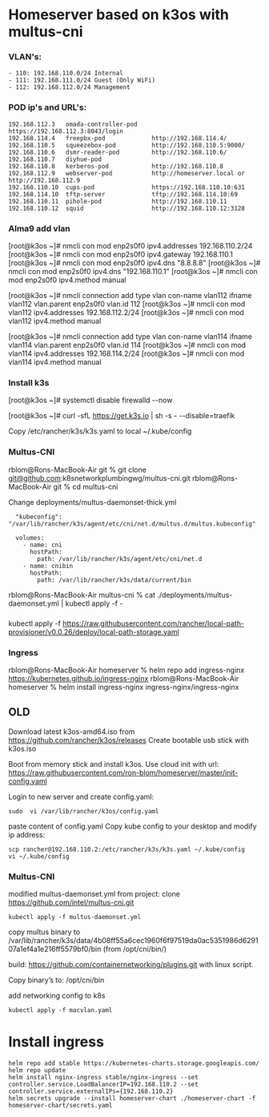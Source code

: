 # Homeserver based on k3os with multus-cni

### VLAN's:
```
- 110: 192.168.110.0/24 Internal
- 111: 192.168.111.0/24 Guest (Only WiFi)
- 112: 192.168.112.0/24 Management
```

### POD ip's and URL's:
```
192.168.112.3   omada-controller-pod    https://192.168.112.3:8043/login
192.168.114.4   freepbx-pod             http://192.168.114.4/
192.168.110.5   squeezebox-pod          http://192.168.110.5:9000/
192.168.110.6   dsmr-reader-pod         http://192.168.110.6/
192.168.110.7   diyhue-pod              
192.168.110.8   kerberos-pod            http://192.168.110.8
192.168.112.9   webserver-pod           http://homeserver.local or http://192.168.112.9
192.168.110.10  cups-pod                https://192.168.110.10:631
192.168.114.10  tftp-server             tftp://192.168.114.10:69
192.168.110.11  pihole-pod              http://192.168.110.11
192.168.110.12  squid                   http://192.168.110.12:3128
```

### Alma9 add vlan
[root@k3os ~]# nmcli con mod enp2s0f0 ipv4.addresses 192.168.110.2/24
[root@k3os ~]# nmcli con mod enp2s0f0 ipv4.gateway 192.168.110.1
[root@k3os ~]# nmcli con mod enp2s0f0 ipv4.dns "8.8.8.8"
[root@k3os ~]# nmcli con mod enp2s0f0 ipv4.dns "192.168.110.1"
[root@k3os ~]# nmcli con mod enp2s0f0 ipv4.method manual

[root@k3os ~]# nmcli connection add type vlan con-name vlan112 ifname vlan112 vlan.parent enp2s0f0 vlan.id 112
[root@k3os ~]# nmcli con mod vlan112 ipv4.addresses 192.168.112.2/24
[root@k3os ~]# nmcli con mod vlan112 ipv4.method manual

[root@k3os ~]# nmcli connection add type vlan con-name vlan114 ifname vlan114 vlan.parent enp2s0f0 vlan.id 114
[root@k3os ~]# nmcli con mod vlan114 ipv4.addresses 192.168.114.2/24
[root@k3os ~]# nmcli con mod vlan114 ipv4.method manual


### Install k3s
[root@k3os ~]# systemctl disable firewalld --now

[root@k3os ~]# curl -sfL https://get.k3s.io | sh -s - --disable=traefik

Copy /etc/rancher/k3s/k3s.yaml to local ~/.kube/config

### Multus-CNI
rblom@Rons-MacBook-Air git % git clone git@github.com:k8snetworkplumbingwg/multus-cni.git
rblom@Rons-MacBook-Air git % cd multus-cni

Change deployments/multus-daemonset-thick.yml

      "kubeconfig": "/var/lib/rancher/k3s/agent/etc/cni/net.d/multus.d/multus.kubeconfig"

      volumes:
        - name: cni
          hostPath:
            path: /var/lib/rancher/k3s/agent/etc/cni/net.d
        - name: cnibin
          hostPath:
            path: /var/lib/rancher/k3s/data/current/bin

rblom@Rons-MacBook-Air multus-cni % cat ./deployments/multus-daemonset.yml | kubectl apply -f -

### 
kubectl apply -f https://raw.githubusercontent.com/rancher/local-path-provisioner/v0.0.26/deploy/local-path-storage.yaml

### Ingress
rblom@Rons-MacBook-Air homeserver % helm repo add ingress-nginx https://kubernetes.github.io/ingress-nginx
rblom@Rons-MacBook-Air homeserver % helm install ingress-nginx ingress-nginx/ingress-nginx






## OLD

Download latest k3os-amd64.iso from https://github.com/rancher/k3os/releases
Create bootable usb stick with k3os.iso

Boot from memory stick and install k3os.
Use cloud init with url: https://raw.githubusercontent.com/ron-blom/homeserver/master/init-config.yaml

Login to new server and create config.yaml:
```
sudo  vi /var/lib/rancher/k3os/config.yaml
```
paste content of config.yaml
Copy kube config to your desktop and modify ip address:
```
scp rancher@192.168.110.2:/etc/rancher/k3s/k3s.yaml ~/.kube/config
vi ~/.kube/config
```

### Multus-CNI
modified multus-daemonset.yml from project: clone https://github.com/intel/multus-cni.git

`kubectl apply -f multus-daemonset.yml`

copy multus binary to /var/lib/rancher/k3s/data/4b08ff55a6cec1960f6f97519da0ac5351986d629107a1ef4a1e216ff5579bf0/bin (from /opt/cni/bin/)

build: https://github.com/containernetworking/plugins.git
with linux script.

Copy binary’s to: /opt/cni/bin

add networking config to k8s
```
kubectl apply -f macvlan.yaml
```

# Install ingress
```
helm repo add stable https://kubernetes-charts.storage.googleapis.com/
helm repo update
helm install nginx-ingress stable/nginx-ingress --set controller.service.LoadBalancerIP=192.168.110.2 --set controller.service.externalIPs={192.168.110.2}
helm secrets upgrade --install homeserver-chart ./homeserver-chart -f homeserver-chart/secrets.yaml
```